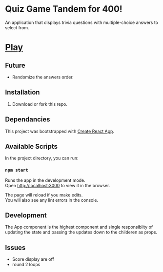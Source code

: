 # Quiz Game Tandem for 400!
 An application that displays trivia questions with multiple-choice answers to select
from. 
# [Play](https://dazzling-cake.surge.sh)
## Future 
- Randomize the answers order.
## Installation

1. Download or fork this repo.

## Dependancies
This project was bootstrapped with [Create React App](https://github.com/facebook/create-react-app).

## Available Scripts

In the project directory, you can run:

### `npm start`

Runs the app in the development mode.\
Open [http://localhost:3000](http://localhost:3000) to view it in the browser.

The page will reload if you make edits.\
You will also see any lint errors in the console.

## Development
The App component is the highest component and single responsiblity of updating the state and passing the updates down to the childeren as props.

## Issues
- Score display are off
- round 2 loops